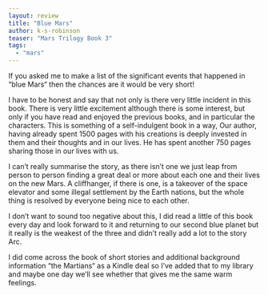 ```yaml
---
layout: review
title: "Blue Mars"
author: k-s-robinson
teaser: "Mars Trilogy Book 3"
tags:
  - "mars"
---
```



If you asked me to make a list of the significant events that happened in “blue
Mars“ then the chances are it would be very short!

I have to be honest and say that not only is there very little incident in this
book. There is very little excitement although there is some interest, but only
if you have read and enjoyed the previous books, and in particular the
characters. This is something of a self-indulgent book in a way, Our author,
having already spent 1500 pages with his creations is deeply invested in them
and their thoughts and in our lives. He has spent another 750 pages sharing
those in our lives with us.

I can’t really summarise the story, as there isn’t one we just leap from person
to person finding a great deal or more about each one and their lives on the
new Mars. A cliffhanger, if there is one, is a takeover of the space elevator
and some illegal settlement by the Earth nations, but the whole thing is
resolved by everyone being nice to each other.

I don’t want to sound too negative about this, I did read a little of this book
every day and look forward to it and returning to our second blue planet but it
really is the weakest of the three and didn’t really add a lot to the story
Arc.

I did come across the book of short stories and additional background
information “the Martians“ as a Kindle deal so I’ve added that to my library
and maybe one day we’ll see whether that gives me the same warm feelings.

